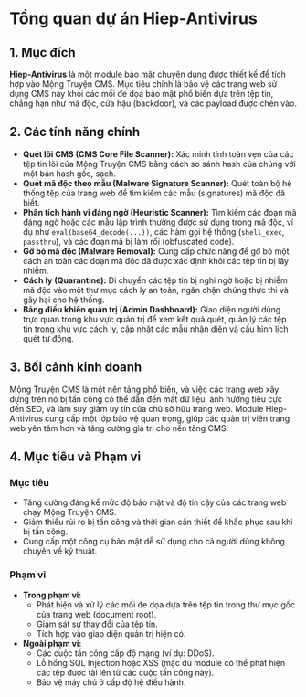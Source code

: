 # Tổng quan dự án Hiep-Antivirus

## 1. Mục đích

**Hiep-Antivirus** là một module bảo mật chuyên dụng được thiết kế để tích hợp vào Mộng Truyện CMS. Mục tiêu chính là bảo vệ các trang web sử dụng CMS này khỏi các mối đe dọa bảo mật phổ biến dựa trên tệp tin, chẳng hạn như mã độc, cửa hậu (backdoor), và các payload được chèn vào.

## 2. Các tính năng chính

- **Quét lõi CMS (CMS Core File Scanner):** Xác minh tính toàn vẹn của các tệp tin lõi của Mộng Truyện CMS bằng cách so sánh hash của chúng với một bản hash gốc, sạch.
- **Quét mã độc theo mẫu (Malware Signature Scanner):** Quét toàn bộ hệ thống tệp của trang web để tìm kiếm các mẫu (signatures) mã độc đã biết.
- **Phân tích hành vi đáng ngờ (Heuristic Scanner):** Tìm kiếm các đoạn mã đáng ngờ hoặc các mẫu lập trình thường được sử dụng trong mã độc, ví dụ như `eval(base64_decode(...))`, các hàm gọi hệ thống (`shell_exec`, `passthru`), và các đoạn mã bị làm rối (obfuscated code).
- **Gỡ bỏ mã độc (Malware Removal):** Cung cấp chức năng để gỡ bỏ một cách an toàn các đoạn mã độc đã được xác định khỏi các tệp tin bị lây nhiễm.
- **Cách ly (Quarantine):** Di chuyển các tệp tin bị nghi ngờ hoặc bị nhiễm mã độc vào một thư mục cách ly an toàn, ngăn chặn chúng thực thi và gây hại cho hệ thống.
- **Bảng điều khiển quản trị (Admin Dashboard):** Giao diện người dùng trực quan trong khu vực quản trị để xem kết quả quét, quản lý các tệp tin trong khu vực cách ly, cập nhật các mẫu nhận diện và cấu hình lịch quét tự động.

## 3. Bối cảnh kinh doanh

Mộng Truyện CMS là một nền tảng phổ biến, và việc các trang web xây dựng trên nó bị tấn công có thể dẫn đến mất dữ liệu, ảnh hưởng tiêu cực đến SEO, và làm suy giảm uy tín của chủ sở hữu trang web. Module Hiep-Antivirus cung cấp một lớp bảo vệ quan trọng, giúp các quản trị viên trang web yên tâm hơn và tăng cường giá trị cho nền tảng CMS.

## 4. Mục tiêu và Phạm vi

### Mục tiêu
- Tăng cường đáng kể mức độ bảo mật và độ tin cậy của các trang web chạy Mộng Truyện CMS.
- Giảm thiểu rủi ro bị tấn công và thời gian cần thiết để khắc phục sau khi bị tấn công.
- Cung cấp một công cụ bảo mật dễ sử dụng cho cả người dùng không chuyên về kỹ thuật.

### Phạm vi
- **Trong phạm vi:**
  - Phát hiện và xử lý các mối đe dọa dựa trên tệp tin trong thư mục gốc của trang web (document root).
  - Giám sát sự thay đổi của tệp tin.
  - Tích hợp vào giao diện quản trị hiện có.
- **Ngoài phạm vi:**
  - Các cuộc tấn công cấp độ mạng (ví dụ: DDoS).
  - Lỗ hổng SQL Injection hoặc XSS (mặc dù module có thể phát hiện các tệp được tải lên từ các cuộc tấn công này).
  - Bảo vệ máy chủ ở cấp độ hệ điều hành. 